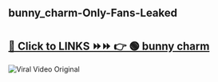 
 ## bunny_charm-Only-Fans-Leaked

# <h2><a href="https://clipsfans.com/bunny_charm&ref=git">🔗 Click to LINKS ⏩⏩ 👉 🟢 bunny charm </a></h2>

<a href="https://clipsfans.com/bunny_charm&ref=git" rel="nofollow" data-target="animated-image.originalLink"><img src="https://i.ibb.co.com/xMMVF88/686577567.gif" alt="Viral Video Original" style="max-width: 100%; display: inline-block;" data-target="animated-image.originalImage"></a>
